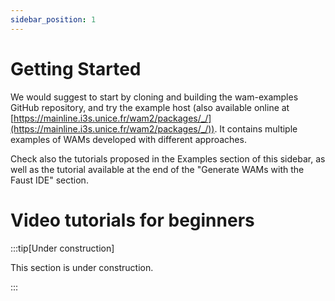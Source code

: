 ```yaml
---
sidebar_position: 1
---
```


# Getting Started

We would suggest to start by cloning and building the wam-examples GitHub repository, and try the example host (also available online at [https://mainline.i3s.unice.fr/wam2/packages/_/](https://mainline.i3s.unice.fr/wam2/packages/_/)). It contains multiple examples of WAMs developed with different approaches.

Check also the tutorials proposed in the Examples section of this sidebar, as well as the tutorial available at the end of the "Generate WAMs with the Faust IDE" section.

# Video tutorials for beginners


:::tip[Under construction]

This section is under construction.

:::
